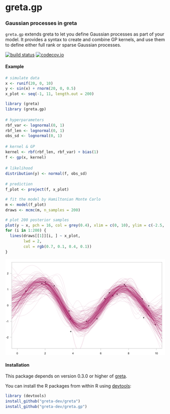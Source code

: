 greta.gp
========

### Gaussian processes in greta

`greta.gp` extends greta to let you define Gaussian processes as part of your model. It provides a syntax to create and combine GP kernels, and use them to define either full rank or sparse Gaussian processes.

[![build status](https://travis-ci.org/greta-dev/greta.gp.svg?branch=master)](https://travis-ci.org/greta-dev/greta.gp) [![codecov.io](https://codecov.io/github/greta-dev/greta.gp/coverage.svg?branch=master)](https://codecov.io/github/greta-dev/greta.gp?branch=master)

#### Example

``` r
# simulate data
x <- runif(20, 0, 10)
y <- sin(x) + rnorm(20, 0, 0.5)
x_plot <- seq(-1, 11, length.out = 200)
```

``` r
library (greta)
library (greta.gp)

# hyperparameters
rbf_var <- lognormal(0, 1)
rbf_len <- lognormal(0, 1)
obs_sd <- lognormal(0, 1)

# kernel & GP
kernel <- rbf(rbf_len, rbf_var) + bias(1)
f <- gp(x, kernel)

# likelihood
distribution(y) <- normal(f, obs_sd)

# prediction
f_plot <- project(f, x_plot)
```

``` r
# fit the model by Hamiltonian Monte Carlo
m <- model(f_plot)
draws <- mcmc(m, n_samples = 200)
```

``` r
# plot 200 posterior samples
plot(y ~ x, pch = 16, col = grey(0.4), xlim = c(0, 10), ylim = c(-2.5, 2.5))
for (i in 1:200) {
  lines(draws[[1]][i, ] ~ x_plot,
        lwd = 2,
        col = rgb(0.7, 0.1, 0.4, 0.1))  
}
```

![](README_files/figure-markdown_github/plotting-1.png)

#### Installation

This package depends on version 0.3.0 or higher of [greta](https://github.com/greta-dev/greta).

You can install the R packages from within R using [devtools](https://CRAN.R-project.org/package=devtools):

``` r
library (devtools)
install_github("greta-dev/greta")
install_github("greta-dev/greta.gp")
```
